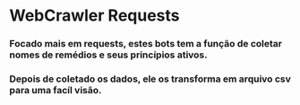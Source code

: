 # WebCrawler Requests
### Focado mais em requests, estes bots tem a função de coletar nomes de remédios e seus princípios ativos.
### Depois de coletado os dados, ele os transforma em arquivo csv para uma facíl visão.
